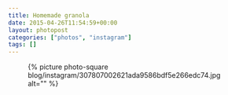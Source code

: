 ```yaml
---
title: Homemade granola
date: 2015-04-26T11:54:59+00:00
layout: photopost
categories: ["photos", "instagram"]
tags: []
---
```


<figure class="photo photo--square">
  {% picture photo-square blog/instagram/307807002621ada9586bdf5e266edc74.jpg alt="" %}
</figure>



